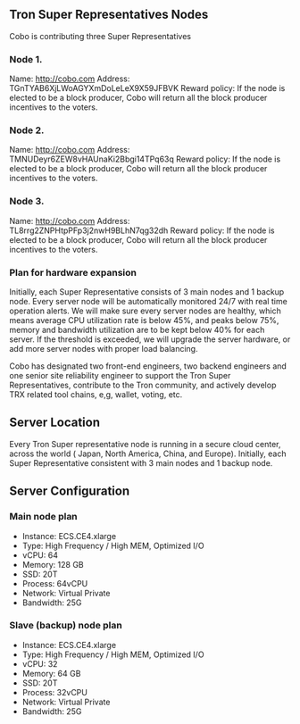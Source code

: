 ## Tron Super Representatives Nodes

Cobo is contributing three Super Representatives
### Node 1.
Name: http://cobo.com
Address: TGnTYAB6XjLWoAGYXmDoLeLeX9X59JFBVK
Reward policy: If the node is elected to be a block producer, Cobo will return all the block producer incentives to the voters.

### Node 2.
Name: http://cobo.com
Address: TMNUDeyr6ZEW8vHAUnaKi2Bbgi14TPq63q
Reward policy: If the node is elected to be a block producer, Cobo will return all the block producer incentives to the voters.

### Node 3.
Name: http://cobo.com
Address: TL8rrg2ZNPHtpPFp3j2nwH9BLhN7qg32dh
Reward policy: If the node is elected to be a block producer, Cobo will return all the block producer incentives to the voters.

### Plan for hardware expansion
Initially, each Super Representative consists of 3 main nodes and 1 backup node. Every server node will be automatically monitored 24/7 with real time operation alerts. We will make sure every server nodes are healthy, which means average CPU utilization rate is below 45%, and peaks below 75%, memory and bandwidth utilization are to be kept below 40% for each server. If the threshold is exceeded, we will upgrade the server hardware, or add more server nodes with proper load balancing.

Cobo has designated two front-end engineers, two backend engineers and one senior site reliability engineer to support the Tron Super Representatives, contribute to the Tron community, and actively develop TRX related tool chains, e,g, wallet, voting, etc.

## Server Location
Every Tron Super representative node is running in a secure cloud center, across the world ( Japan, North America, China, and Europe). Initially, each Super Representative consistent with 3 main nodes and 1 backup node.

## Server Configuration
### Main node plan
* Instance: ECS.CE4.xlarge
* Type: High Frequency / High MEM, Optimized I/O
* vCPU: 64
* Memory: 128 GB
* SSD: 20T
* Process: 64vCPU
* Network: Virtual Private
* Bandwidth: 25G

### Slave (backup) node plan
* Instance: ECS.CE4.xlarge
* Type: High Frequency / High MEM, Optimized I/O
* vCPU: 32
* Memory: 64 GB
* SSD: 20T
* Process: 32vCPU
* Network: Virtual Private
* Bandwidth: 25G
